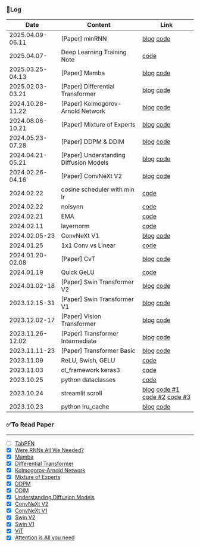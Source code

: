 ### 📝Log
| Date             | Content                              | Link |
|------------------|----------------------------------------|------|
| 2025.04.09-06.11 | [Paper] minRNN                         | [blog](https://brunch.co.kr/@leadbreak/26) [code](/algorithm/12.minRNN) |
| 2025.04.07-      | Deep Learning Training Note            | [code](/python/dl_training_note.ipynb) |
| 2025.03.25-04.13 | [Paper] Mamba                          | [blog](https://brunch.co.kr/@leadbreak/25) [code](/algorithm/11.Mamba) |
| 2025.02.03-03.21 | [Paper] Differential Transformer       | [blog](https://brunch.co.kr/@leadbreak/22) [code](/algorithm/10.Diff_transformer) |
| 2024.10.28-11.22 | [Paper] Kolmogorov-Arnold Network      | [blog](https://brunch.co.kr/@leadbreak/24) [code](/algorithm/09.KAN/) |
| 2024.08.06-10.21 | [Paper] Mixture of Experts             | [blog](https://brunch.co.kr/@leadbreak/23) [code](/algorithm/08.MoE/) |
| 2024.05.23-07.28 | [Paper] DDPM & DDIM                    | [blog](https://brunch.co.kr/@leadbreak/21) [code](/algorithm/07.diffusion/) |
| 2024.04.21-05.21 | [Paper] Understanding Diffusion Models | [blog](https://brunch.co.kr/@leadbreak/20) [code](/algorithm/07.diffusion/01.Variational_AutoEncoder.ipynb) |
| 2024.02.26-04.16 | [Paper] ConvNeXt V2                    | [blog](https://brunch.co.kr/@leadbreak/19) [code](/algorithm/06.ConvNext/v2) |
| 2024.02.22       | cosine scheduler with min lr           | [code](/note/cosine_scheduler_with_lowerLimit.ipynb) |
| 2024.02.22       | noisynn                                | [code](/note/noisynn.ipynb) |
| 2024.02.21       | EMA                                    | [code](/note/ema.ipynb) |
| 2024.02.11       | layernorm                              | [code](/note/layernorm.ipynb) |
| 2024.02.05-23    | ConvNeXt V1                            | [blog](https://brunch.co.kr/@leadbreak/17) [code](/algorithm/06.ConvNext/v1) |
| 2024.01.25       | 1x1 Conv vs Linear                     | [code](/note/pointwise_conv.ipynb) |
| 2024.01.20-02.08 | [Paper] CvT                            | [blog](https://brunch.co.kr/@leadbreak/15) [code](/algorithm/05.CvT/) |
| 2024.01.19       | Quick GeLU                             | [code](/note/quick_gelu.ipynb) |
| 2024.01.02-18    | [Paper] Swin Transformer V2            | [blog](https://brunch.co.kr/@leadbreak/14) [code](/algorithm/04.Swin/) |
| 2023.12.15-31    | [Paper] Swin Transformer V1            | [blog](https://brunch.co.kr/@leadbreak/13) [code](/algorithm/04.Swin/) |
| 2023.12.02-17    | [Paper] Vision Transformer             | [blog](https://brunch.co.kr/@leadbreak/12) [code](/algorithm/03.ViT/) |
| 2023.11.26-12.02 | [Paper] Transformer Intermediate       | [blog](https://brunch.co.kr/@leadbreak/11) [code](/algorithm/02.transformer_intermediate/) |
| 2023.11.11-23    | [Paper] Transformer Basic              | [blog](https://brunch.co.kr/@leadbreak/10) [code](/algorithm/01.transformer_introduce/01.transformer_introduce.ipynb)|
| 2023.11.09       | ReLU, Swish, GELU                      | [code](/note/activation.ipynb) |
| 2023.11.03       | dl_framework keras3                    | [code](/dl_framework/keras3.ipynb) |
| 2023.10.25       | python dataclasses                     | [code](/python/dataclass_study.ipynb) |
| 2023.10.24       | streamlit scroll                       | [blog](https://brunch.co.kr/@leadbreak/9) [code #1](/streamlit/scroll_1st.py) [code #2](/streamlit/scroll_2nd.py) [code #3](/streamlit/scroll_3rd.py) |
| 2023.10.23       | python lru_cache                       | [blog](https://brunch.co.kr/@leadbreak/8) [code](/python/lru_study.ipynb) |

### ✅To Read Paper
---
- [ ] [TabPFN](https://github.com/PriorLabs/TabPFN)
- [X] [Were RNNs All We Needed?](https://arxiv.org/html/2410.01201v1)
- [X] [Mamba](https://arxiv.org/abs/2312.00752)
- [X] [Differential Transformer](https://arxiv.org/abs/2410.05258)
- [X] [Kolmogorov-Arnold Network]( https://arxiv.org/pdf/2404.19756)
- [X] [Mixture of Experts](https://arxiv.org/pdf/2407.06204)
- [X] [DDPM](https://arxiv.org/abs/2006.11239)
- [X] [DDIM](https://search.yahoo.com/search?fr=mcafee&type=E210KR91214G0&p=ddim+paper)
- [X] [Understanding Diffusion Models](https://arxiv.org/abs/2208.11970)
- [X] [ConvNeXt V2](https://arxiv.org/abs/2301.00808)
- [X] [ConvNeXt V1](https://arxiv.org/abs/2201.03545)
- [X] [Swin V2](https://arxiv.org/abs/2111.09883)
- [X] [Swin V1](https://arxiv.org/abs/2103.14030)
- [X] [ViT](https://arxiv.org/abs/2010.11929)
- [X] [Attention is All you need](https://arxiv.org/abs/1706.03762)
